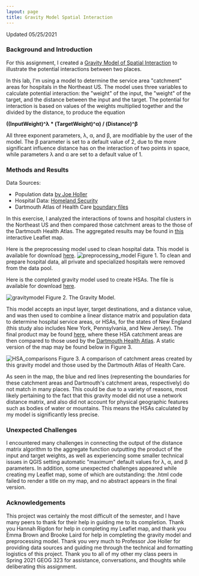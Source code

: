 ```yaml
---
layout: page
title: Gravity Model Spatial Interaction
---
```


Updated 05/25/2021


### Background and Introduction

For this assignment, I created a [Gravity Model of Spatial Interaction](https://transportgeography.org/contents/methods/spatial-interactions-gravity-model/) to illustrate the potential interactions between two places.

In this lab, I'm using a model to determine the service area "catchment" areas for hospitals in the Northeast US. The model uses three variables to calculate potential interaction: the "weight" of the input, the "weight" of the target, and the distance between the input and the target. The potential for interaction is based on values of the weights multiplied together and the divided by the distance, to produce the equation

**((InputWeight)^λ * (TargetWeight)^α) / (Distance)^β**

All three exponent parameters, λ, α, and β, are modifiable by the user of the model. The β parameter is set to a default value of 2, due to the more significant influence distance has on the interaction of two points in space, while parameters λ and α are set to a default value of 1.


### Methods and Results

Data Sources:
- Population data [by Joe Holler](/assets/netown.gpkg)
- Hospital Data: [Homeland Security](https://hifld-geoplatform.opendata.arcgis.com/datasets/6ac5e325468c4cb9b905f1728d6fbf0f_0)
- Dartmouth Atlas of Health Care [boundary files](https://atlasdata.dartmouth.edu/downloads/supplemental#boundaries)

In this exercise, I analyzed the interactions of towns and hospital clusters in the Northeast US and then compared those catchment areas to the those of the Dartmouth Health Atlas. The aggregated results may be found in [this](/assets/qgis2web_2021_05_25-14_16_08_019603/index.html) interactive Leaflet map.

Here is the preprocessing model used to clean hospital data. This model is available for download [here](hospital_preProcessing.model3).
![preprocessing_model](/assets/preprocessing_model.png)
Figure 1. To clean and prepare hospital data, all private and specialized hospitals were removed from the data pool.

Here is the completed gravity model used to create HSAs. The file is available for download [here](/assets/gravityModel.model3).

![gravitymodel](/assets/gravitymodel.png)
Figure 2. The Gravity Model.

This model accepts an input layer, target destinations, and a distance value, and was then used to combine a linear distance matrix and population data to determine hospital service areas, or HSAs, for the states of New England (this study also includes New York, Pennsylvania, and New Jersey). The final product may be found [here](/assets/qgis2web_2021_05_25-14_16_08_019603/index.html), where these HSA catchment areas are then compared to those used by the [Dartmouth Health Atlas](https://data.dartmouthatlas.org/supplemental/#boundaries). A static version of the map may be found below in Figure 3.

![HSA_comparisons](/assets/HSA_comparisons.png)
Figure 3. A comparison of catchment areas created by this gravity model and those used by the Dartmouth Atlas of Health Care.

As seen in the map, the blue and red lines (representing the boundaries for these catchment areas and Dartmouth's catchment areas, respectively) do not match in many places. This could be due to a variety of reasons, most likely pertaining to the fact that this gravity model did not use a network distance matrix, and also did not account for physical geographic features such as bodies of water or mountains. This means the HSAs calculated by my model is significantly less precise.


### Unexpected Challenges

I encountered many challenges in connecting the output of the distance matrix algorithm to the aggregate function outputting the product of the input and target weights, as well as experiencing some smaller technical issues in QGIS setting automatic "maximum" default values for λ, α, and β parameters. In addition, some unexpected challenges appeared while creating my Leaflet map, some of which are outstanding: the .html code failed to render a title on my map, and no abstract appears in the final version.


### Acknowledgements

This project was certainly the most difficult of the semester, and I have many peers to thank for their help in guiding me to its completion. Thank you Hannah Rigdon for help in completing my Leaflet map, and thank you Emma Brown and Brooke Laird for help in completing the gravity model and preprocessing model. Thank you very much to Professor Joe Holler for providing data sources and guiding me through the technical and formatting logistics of this project. Thank you to all of my other my class peers in Spring 2021 GEOG 323 for assistance, conversations, and thoughts while deliberating this assignment.
